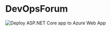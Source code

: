 # DevOpsForum

![Deploy ASP.NET Core app to Azure Web App](https://github.com/sujithq/DevOpsForum/workflows/Deploy%20ASP.NET%20Core%20app%20to%20Azure%20Web%20App/badge.svg)
